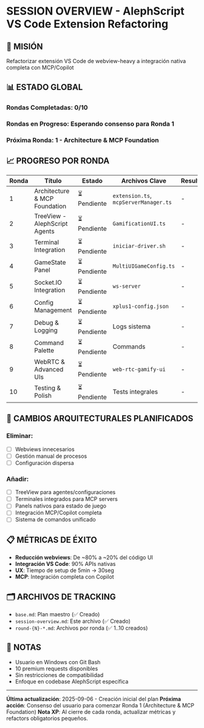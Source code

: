 # SESSION OVERVIEW - AlephScript VS Code Extension Refactoring

## 🎯 MISIÓN
Refactorizar extensión VS Code de webview-heavy a integración nativa completa con MCP/Copilot

## 📊 ESTADO GLOBAL

### Rondas Completadas: 0/10
### Rondas en Progreso: Esperando consenso para Ronda 1
### Próxima Ronda: 1 - Architecture & MCP Foundation

## 📈 PROGRESO POR RONDA

| Ronda | Título | Estado | Archivos Clave | Resultado |
|-------|--------|--------|----------------|-----------|
| 1 | Architecture & MCP Foundation | ⏳ Pendiente | `extension.ts`, `mcpServerManager.ts` | - |
| 2 | TreeView - AlephScript Agents | ⏳ Pendiente | `GamificationUI.ts` | - |
| 3 | Terminal Integration | ⏳ Pendiente | `iniciar-driver.sh` | - |
| 4 | GameState Panel | ⏳ Pendiente | `MultiUIGameConfig.ts` | - |
| 5 | Socket.IO Integration | ⏳ Pendiente | `ws-server` | - |
| 6 | Config Management | ⏳ Pendiente | `xplus1-config.json` | - |
| 7 | Debug & Logging | ⏳ Pendiente | Logs sistema | - |
| 8 | Command Palette | ⏳ Pendiente | Commands | - |
| 9 | WebRTC & Advanced UIs | ⏳ Pendiente | `web-rtc-gamify-ui` | - |
| 10 | Testing & Polish | ⏳ Pendiente | Tests integrales | - |

## 🔧 CAMBIOS ARQUITECTURALES PLANIFICADOS

### Eliminar:
- [ ] Webviews innecesarios
- [ ] Gestión manual de procesos
- [ ] Configuración dispersa

### Añadir:
- [ ] TreeView para agentes/configuraciones
- [ ] Terminales integrados para MCP servers
- [ ] Panels nativos para estado de juego
- [ ] Integración MCP/Copilot completa
- [ ] Sistema de comandos unificado

## 📋 MÉTRICAS DE ÉXITO
- **Reducción webviews**: De ~80% a ~20% del código UI
- **Integración VS Code**: 90% APIs nativas
- **UX**: Tiempo de setup de 5min → 30seg
- **MCP**: Integración completa con Copilot

## 🗂️ ARCHIVOS DE TRACKING
- `base.md`: Plan maestro (✅ Creado)
- `session-overview.md`: Este archivo (✅ Creado)
- `round-{N}-*.md`: Archivos por ronda (✅ 1..10 creados)

## 📝 NOTAS
- Usuario en Windows con Git Bash
- 10 premium requests disponibles
- Sin restricciones de compatibilidad
- Enfoque en codebase AlephScript específica

---
**Última actualización**: 2025-09-06 - Creación inicial del plan
**Próxima acción**: Consenso del usuario para comenzar Ronda 1 (Architecture & MCP Foundation)
**Nota XP**: Al cierre de cada ronda, actualizar métricas y refactors obligatorios pequeños.
